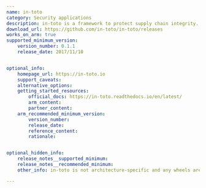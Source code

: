 ```yaml
---
name: in-toto
category: Security applications
description: in-toto is a framework to protect supply chain integrity.
download_url: https://github.com/in-toto/in-toto/releases
works_on_arm: true
supported_minimum_version:
    version_number: 0.1.1
    release_date: 2017/11/10


optional_info:
    homepage_url: https://in-toto.io
    support_caveats:
    alternative_options:
    getting_started_resources:
        official_docs: https://in-toto.readthedocs.io/en/latest/
        arm_content:
        partner_content:
    arm_recommended_minimum_version:
        version_number:
        release_date:
        reference_content:
        rationale:


optional_hidden_info:
    release_notes__supported_minimum:
    release_notes__recommended_minimum:
    other_info: in-toto is not architecture-specific and any wheels are released on [PyPI](https://pypi.org/project/in-toto/#files)

---
```

